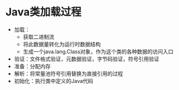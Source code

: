 # Java类加载过程

- 加载：
  - 获取二进制流
  - 将此数据量转化为运行时数据结构
  - 生成一个java.lang.Class对象，作为这个类的各种数据的访问入口
- 验证：文件格式验证，元数据验证，字节码验证，符号引用验证
- 准备：分配内存
- 解析：将常量池符号引用替换为直接引用的过程
- 初始化：执行类中定义的Java代码

# 